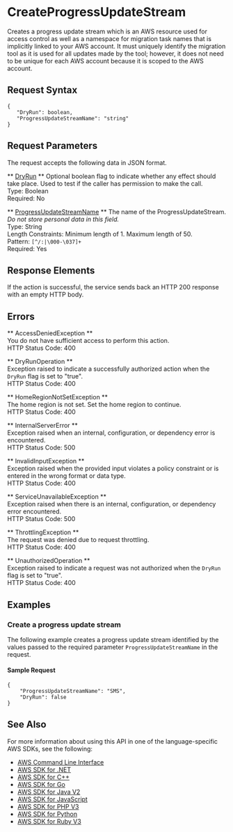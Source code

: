# CreateProgressUpdateStream<a name="API_CreateProgressUpdateStream"></a>

Creates a progress update stream which is an AWS resource used for access control as well as a namespace for migration task names that is implicitly linked to your AWS account\. It must uniquely identify the migration tool as it is used for all updates made by the tool; however, it does not need to be unique for each AWS account because it is scoped to the AWS account\.

## Request Syntax<a name="API_CreateProgressUpdateStream_RequestSyntax"></a>

```
{
   "DryRun": boolean,
   "ProgressUpdateStreamName": "string"
}
```

## Request Parameters<a name="API_CreateProgressUpdateStream_RequestParameters"></a>

The request accepts the following data in JSON format\.

 ** [DryRun](#API_CreateProgressUpdateStream_RequestSyntax) **   <a name="migrationhub-CreateProgressUpdateStream-request-DryRun"></a>
Optional boolean flag to indicate whether any effect should take place\. Used to test if the caller has permission to make the call\.  
Type: Boolean  
Required: No

 ** [ProgressUpdateStreamName](#API_CreateProgressUpdateStream_RequestSyntax) **   <a name="migrationhub-CreateProgressUpdateStream-request-ProgressUpdateStreamName"></a>
The name of the ProgressUpdateStream\. *Do not store personal data in this field\.*   
Type: String  
Length Constraints: Minimum length of 1\. Maximum length of 50\.  
Pattern: `[^/:|\000-\037]+`   
Required: Yes

## Response Elements<a name="API_CreateProgressUpdateStream_ResponseElements"></a>

If the action is successful, the service sends back an HTTP 200 response with an empty HTTP body\.

## Errors<a name="API_CreateProgressUpdateStream_Errors"></a>

 ** AccessDeniedException **   
You do not have sufficient access to perform this action\.  
HTTP Status Code: 400

 ** DryRunOperation **   
Exception raised to indicate a successfully authorized action when the `DryRun` flag is set to "true"\.  
HTTP Status Code: 400

 ** HomeRegionNotSetException **   
The home region is not set\. Set the home region to continue\.  
HTTP Status Code: 400

 ** InternalServerError **   
Exception raised when an internal, configuration, or dependency error is encountered\.  
HTTP Status Code: 500

 ** InvalidInputException **   
Exception raised when the provided input violates a policy constraint or is entered in the wrong format or data type\.  
HTTP Status Code: 400

 ** ServiceUnavailableException **   
Exception raised when there is an internal, configuration, or dependency error encountered\.  
HTTP Status Code: 500

 ** ThrottlingException **   
The request was denied due to request throttling\.  
HTTP Status Code: 400

 ** UnauthorizedOperation **   
Exception raised to indicate a request was not authorized when the `DryRun` flag is set to "true"\.  
HTTP Status Code: 400

## Examples<a name="API_CreateProgressUpdateStream_Examples"></a>

### Create a progress update stream<a name="API_CreateProgressUpdateStream_Example_1"></a>

The following example creates a progress update stream identified by the values passed to the required parameter `ProgressUpdateStreamName` in the request\.

#### Sample Request<a name="API_CreateProgressUpdateStream_Example_1_Request"></a>

```
{
    "ProgressUpdateStreamName": "SMS", 
    "DryRun": false
}
```

## See Also<a name="API_CreateProgressUpdateStream_SeeAlso"></a>

For more information about using this API in one of the language\-specific AWS SDKs, see the following:
+  [AWS Command Line Interface](https://docs.aws.amazon.com/goto/aws-cli/AWSMigrationHub-2017-05-31/CreateProgressUpdateStream) 
+  [AWS SDK for \.NET](https://docs.aws.amazon.com/goto/DotNetSDKV3/AWSMigrationHub-2017-05-31/CreateProgressUpdateStream) 
+  [AWS SDK for C\+\+](https://docs.aws.amazon.com/goto/SdkForCpp/AWSMigrationHub-2017-05-31/CreateProgressUpdateStream) 
+  [AWS SDK for Go](https://docs.aws.amazon.com/goto/SdkForGoV1/AWSMigrationHub-2017-05-31/CreateProgressUpdateStream) 
+  [AWS SDK for Java V2](https://docs.aws.amazon.com/goto/SdkForJavaV2/AWSMigrationHub-2017-05-31/CreateProgressUpdateStream) 
+  [AWS SDK for JavaScript](https://docs.aws.amazon.com/goto/AWSJavaScriptSDK/AWSMigrationHub-2017-05-31/CreateProgressUpdateStream) 
+  [AWS SDK for PHP V3](https://docs.aws.amazon.com/goto/SdkForPHPV3/AWSMigrationHub-2017-05-31/CreateProgressUpdateStream) 
+  [AWS SDK for Python](https://docs.aws.amazon.com/goto/boto3/AWSMigrationHub-2017-05-31/CreateProgressUpdateStream) 
+  [AWS SDK for Ruby V3](https://docs.aws.amazon.com/goto/SdkForRubyV3/AWSMigrationHub-2017-05-31/CreateProgressUpdateStream) 